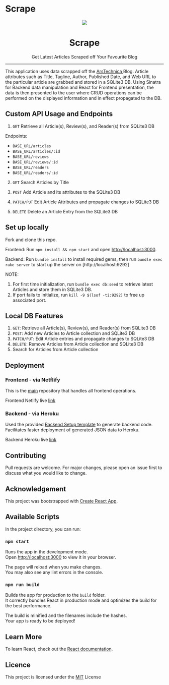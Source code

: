 # Scrape

<p align="center"><img src="https://img.icons8.com/external-kiranshastry-gradient-kiranshastry/344/external-scraper-construction-and-tools-kiranshastry-gradient-kiranshastry.png" /></p>

<h1 align="center">Scrape</h1>

<p align="center"> Get Latest Articles Scraped off Your Favourite Blog</p>

<hr/>

This application uses data scrapped off the <a href="https://arstechnica.com/"> ArsTechnica </a> Blog. Article attributes such as Title, Tagline, Author, Published Date, and Web URL to the particular article are grabbed and stored in a SQLite3 DB. Using Sinatra for Backend data manipulation and React for Frontend presentation, the data is then presented to the user where CRUD operations can be performed on the displayed information and in effect propagated to the DB. 

## Custom API Usage and Endpoints

1. `GET` Retrieve all Article(s), Review(s), and Reader(s) from SQLite3 DB

Endpoints: 
- `BASE_URL/articles`
- `BASE_URL/articles/:id`
- `BASE_URL/reviews`
- `BASE_URL/reviews/:id`
- `BASE_URL/readers`
- `BASE_URL/readers/:id`

2. `GET` Search Articles by Title

3. `POST` Add Article and its attributes to the SQLite3 DB

4. `PATCH/PUT` Edit Article Attributes and propagate changes to SQLite3 DB

5. `DELETE` Delete an Article Entry from the SQLite3 DB

## Set up locally
Fork and clone this repo.

Frontend: Run `npm install && npm start` and open [http://localhost:3000](http://localhost:3000).

Backend: Run `bundle install` to install required gems, then run `bundle exec rake server` to start up the server on [http://localhost:9292] 

NOTE: 
1. For first time initialization, run `bundle exec db:seed` to retrieve latest Articles and store them in SQLite3 DB.
2. If port fails to initialize, run `kill -9 $(lsof -ti:9292)` to free up associated port.

## Local DB Features
1. `GET`: Retrieve all Article(s), Review(s), and Reader(s) from SQLite3 DB 
2. `POST`: Add new Articles to Article collection and SQLite3 DB
3. `PATCH/PUT`: Edit Article entries and propagate changes to SQLite3 DB
4. `DELETE`: Remove Articles from Article collection and SQLite3 DB
5. Search for Articles from Article collection</li>
 
## Deployment
### Frontend - via Netflify
This is the [main](https://github.com/citixenken/scrape/tree/main/scrape-frontend) repository that handles all frontend operations.

Frontend Netlify live [link](https://bookhub-app.netlify.app/)

### Backend - via Heroku
Used the provided [Backend Setup template](https://github.com/citixenken/scrape/tree/main/scrape-backend) to generate backend code. Facilitates faster deployment of generated JSON data to Heroku.

Backend Heroku live [link](https://scrape-backend.herokuapp.com/)

## Contributing

Pull requests are welcome. For major changes, please open an issue first to discuss what you would like to change.

## Acknowledgement

This project was bootstrapped with [Create React App](https://github.com/facebook/create-react-app).

## Available Scripts

In the project directory, you can run:

### `npm start`

Runs the app in the development mode.\
Open [http://localhost:3000](http://localhost:3000) to view it in your browser.

The page will reload when you make changes.\
You may also see any lint errors in the console.

### `npm run build`

Builds the app for production to the `build` folder.\
It correctly bundles React in production mode and optimizes the build for the best performance.

The build is minified and the filenames include the hashes.\
Your app is ready to be deployed!

## Learn More

To learn React, check out the [React documentation](https://reactjs.org/).

## Licence
This project is licensed under the <a href="https://choosealicense.com/licenses/mit/">MIT</a> License



